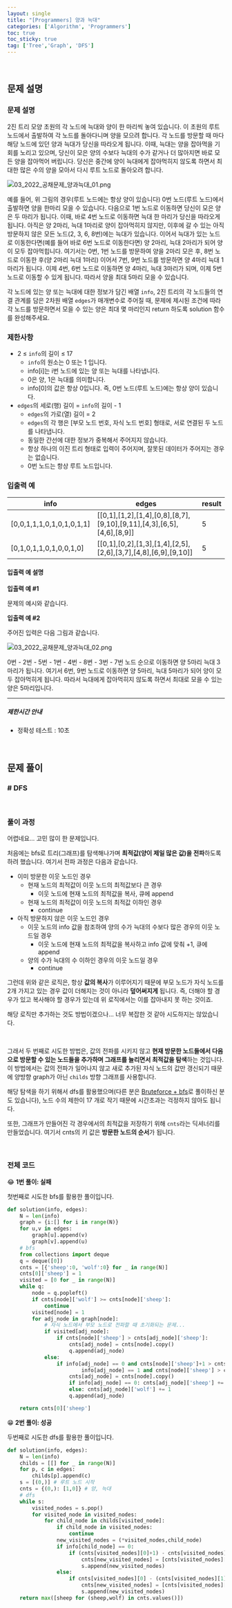 ```yaml
---
layout: single
title: "[Programmers] 양과 늑대"
categories: ['Algorithm', 'Programmers']
toc: true
toc_sticky: true
tag: ['Tree','Graph', 'DFS']
---
```




<br>

## 문제 설명

### 문제 설명

2진 트리 모양 초원의 각 노드에 늑대와 양이 한 마리씩 놓여 있습니다. 이 초원의 루트 노드에서 출발하여 각 노드를 돌아다니며 양을 모으려 합니다. 각 노드를 방문할 때 마다 해당 노드에 있던 양과 늑대가 당신을 따라오게 됩니다. 이때, 늑대는 양을 잡아먹을 기회를 노리고 있으며, 당신이 모은 양의 수보다 늑대의 수가 같거나 더 많아지면 바로 모든 양을 잡아먹어 버립니다. 당신은 중간에 양이 늑대에게 잡아먹히지 않도록 하면서 최대한 많은 수의 양을 모아서 다시 루트 노드로 돌아오려 합니다.

![03_2022_공채문제_양과늑대_01.png](https://grepp-programmers.s3.ap-northeast-2.amazonaws.com/files/production/ed7118a9-a99b-4f3a-9779-a94816529e78/03_2022_%E1%84%80%E1%85%A9%E1%86%BC%E1%84%8E%E1%85%A2%E1%84%86%E1%85%AE%E1%86%AB%E1%84%8C%E1%85%A6_%E1%84%8B%E1%85%A3%E1%86%BC%E1%84%80%E1%85%AA%E1%84%82%E1%85%B3%E1%86%A8%E1%84%83%E1%85%A2_01.png)

예를 들어, 위 그림의 경우(루트 노드에는 항상 양이 있습니다) 0번 노드(루트 노드)에서 출발하면 양을 한마리 모을 수 있습니다. 다음으로 1번 노드로 이동하면 당신이 모은 양은 두 마리가 됩니다. 이때, 바로 4번 노드로 이동하면 늑대 한 마리가 당신을 따라오게 됩니다. 아직은 양 2마리, 늑대 1마리로 양이 잡아먹히지 않지만, 이후에 갈 수 있는 아직 방문하지 않은 모든 노드(2, 3, 6, 8번)에는 늑대가 있습니다. 이어서 늑대가 있는 노드로 이동한다면(예를 들어 바로 6번 노드로 이동한다면) 양 2마리, 늑대 2마리가 되어 양이 모두 잡아먹힙니다. 여기서는 0번, 1번 노드를 방문하여 양을 2마리 모은 후, 8번 노드로 이동한 후(양 2마리 늑대 1마리) 이어서 7번, 9번 노드를 방문하면 양 4마리 늑대 1마리가 됩니다. 이제 4번, 6번 노드로 이동하면 양 4마리, 늑대 3마리가 되며, 이제 5번 노드로 이동할 수 있게 됩니다. 따라서 양을 최대 5마리 모을 수 있습니다.

각 노드에 있는 양 또는 늑대에 대한 정보가 담긴 배열 `info`, 2진 트리의 각 노드들의 연결 관계를 담은 2차원 배열 `edges`가 매개변수로 주어질 때, 문제에 제시된 조건에 따라 각 노드를 방문하면서 모을 수 있는 양은 최대 몇 마리인지 return 하도록 solution 함수를 완성해주세요.

### 제한사항

- 2 ≤ `info`의 길이 ≤ 17
  - `info`의 원소는 0 또는 1 입니다.
  - info[i]는 i번 노드에 있는 양 또는 늑대를 나타냅니다.
  - 0은 양, 1은 늑대를 의미합니다.
  - info[0]의 값은 항상 0입니다. 즉, 0번 노드(루트 노드)에는 항상 양이 있습니다.
- `edges`의 세로(행) 길이 = `info`의 길이 - 1
  - `edges`의 가로(열) 길이 = 2
  - `edges`의 각 행은 [부모 노드 번호, 자식 노드 번호] 형태로, 서로 연결된 두 노드를 나타냅니다.
  - 동일한 간선에 대한 정보가 중복해서 주어지지 않습니다.
  - 항상 하나의 이진 트리 형태로 입력이 주어지며, 잘못된 데이터가 주어지는 경우는 없습니다.
  - 0번 노드는 항상 루트 노드입니다.

### 입출력 예

| info                      | edges                                                        | result |
| ------------------------- | ------------------------------------------------------------ | ------ |
| [0,0,1,1,1,0,1,0,1,0,1,1] | [[0,1],[1,2],[1,4],[0,8],[8,7],[9,10],[9,11],[4,3],[6,5],[4,6],[8,9]] | 5      |
| [0,1,0,1,1,0,1,0,0,1,0]   | [[0,1],[0,2],[1,3],[1,4],[2,5],[2,6],[3,7],[4,8],[6,9],[9,10]] | 5      |

#### 입출력 예 설명

**입출력 예 #1**

문제의 예시와 같습니다.

**입출력 예 #2**

주어진 입력은 다음 그림과 같습니다.

![03_2022_공채문제_양과늑대_02.png](https://grepp-programmers.s3.ap-northeast-2.amazonaws.com/files/production/32656ee0-814e-4dd9-93a3-abed1ce31ec1/03_2022_%E1%84%80%E1%85%A9%E1%86%BC%E1%84%8E%E1%85%A2%E1%84%86%E1%85%AE%E1%86%AB%E1%84%8C%E1%85%A6_%E1%84%8B%E1%85%A3%E1%86%BC%E1%84%80%E1%85%AA%E1%84%82%E1%85%B3%E1%86%A8%E1%84%83%E1%85%A2_02.png)

0번 - 2번 - 5번 - 1번 - 4번 - 8번 - 3번 - 7번 노드 순으로 이동하면 양 5마리 늑대 3마리가 됩니다. 여기서 6번, 9번 노드로 이동하면 양 5마리, 늑대 5마리가 되어 양이 모두 잡아먹히게 됩니다. 따라서 늑대에게 잡아먹히지 않도록 하면서 최대로 모을 수 있는 양은 5마리입니다.

------

##### 제한시간 안내

- 정확성 테스트 : 10초

<br>

## 문제 풀이

### \# DFS

<br>

### 풀이 과정

어렵네요... 고민 많이 한 문제입니다. 

처음에는 bfs로 트리(그래프)를 탐색해나가며 **최적값(양이 제일 많은 값)을 전파**하도록 하려 했습니다. 여기서 전파 과정은 다음과 같습니다. 

* 이미 방문한 이웃 노드인 경우
  * 현재 노드의 최적값이 이웃 노드의 최적값보다 큰 경우
    * 이웃 노드에 현재 노드의 최적값을 복사, 큐에 append
  * 현재 노드의 최적값이 이웃 노드의 최적값 이하인 경우
    * continue
* 아직 방문하지 않은 이웃 노드인 경우
  * 이웃 노드의 info 값을 참조하여 양의 수가 늑대의 수보다 많은 경우의 이웃 노드일 경우
    * 이웃 노드에 현재 노드의 최적값을 복사하고 info 값에 맞춰 +1, 큐에 append
  * 양의 수가 늑대의 수 이하인 경우의 이웃 노드일 경우
    * continue

그런데 위와 같은 로직은, 항상 **값의 복사**가 이루어지기 때문에 부모 노드가 자식 노드를 2개 가지고 있는 경우 값이 더해지는 것이 아니라 **덮어써지게** 됩니다. 즉, 더해야 할 경우가 있고 복사해야 할 경우가 있는데 위 로직에서는 이를 잡아내지 못 하는 것이죠. 

해당 로직만 추가하는 것도 방법이겠으나... 너무 복잡한 것 같아 시도하지는 않았습니다. 

<br>

그래서 두 번째로 시도한 방법은, 값의 전파를 시키지 않고 **현재 방문한 노드들에서 다음으로 방문할 수 있는 노드들을 추가하며 그래프를 늘리면서 최적값을 탐색**하는 것입니다. 이 방법에서는 값의 전파가 일어나지 않고 새로 추가된 자식 노드의 값만 갱신되기 때문에 양방향 graph가 아닌 `childs` 방향 그래프를 사용합니다. 

해당 탐색을 하기 위해서 dfs를 활용했으며(다른 분은 [Bruteforce + bfs](https://wadekang.tistory.com/10)로 풀이하신 분도 있습니다), 노드 수의 제한이 17 개로 작기 때문에 시간초과는 걱정하지 않아도 됩니다. 

또한, 그래프가 만들어진 각 경우에서의 최적값을 저장하기 위해 `cnts`라는 딕셔너리를 만들었습니다. 여기서 cnts의 키 값은 **방문한 노드의 순서**가 됩니다. 

<br>

### 전체 코드

😂 **1번 풀이: 실패**

첫번째로 시도한 bfs를 활용한 풀이입니다. 

```python
def solution(info, edges):
    N = len(info)
    graph = {i:[] for i in range(N)}
    for u,v in edges:
        graph[u].append(v)
        graph[v].append(u)
    # bfs
    from collections import deque
    q = deque([0])
    cnts = [{'sheep':0, 'wolf':0} for _ in range(N)]
    cnts[0]['sheep'] = 1
    visited = [0 for _ in range(N)]
    while q:
        node = q.popleft()
        if cnts[node]['wolf'] >= cnts[node]['sheep']:
            continue
        visited[node] = 1
        for adj_node in graph[node]:
            # 자식 노드에서 부모 노드로 전파할 때 초기화되는 문제...
            if visited[adj_node]:
                if cnts[node]['sheep'] > cnts[adj_node]['sheep']:
                    cnts[adj_node] = cnts[node].copy()
                    q.append(adj_node)
            else:
                if info[adj_node] == 0 and cnts[node]['sheep']+1 > cnts[node]['wolf'] or\
                        info[adj_node] == 1 and cnts[node]['sheep'] > cnts[node]['wolf']+1:
                    cnts[adj_node] = cnts[node].copy()
                    if info[adj_node] == 0: cnts[adj_node]['sheep'] += 1
                    else: cnts[adj_node]['wolf'] += 1
                    q.append(adj_node)

    return cnts[0]['sheep']
```



😁 **2번 풀이: 성공**

두번째로 시도한 dfs를 활용한 풀이입니다. 

```python
def solution(info, edges):
    N = len(info)
    childs = [[] for _ in range(N)]
    for p, c in edges:
        childs[p].append(c)
    s = [(0,)] # 루트 노드 시작
    cnts = {(0,): [1,0]} # 양, 늑대
    # dfs
    while s:
        visited_nodes = s.pop()
        for visited_node in visited_nodes:
            for child_node in childs[visited_node]:
                if child_node in visited_nodes:
                    continue
                new_visited_nodes = (*visited_nodes,child_node)
                if info[child_node] == 0: 
                    if (cnts[visited_nodes][0]+1) - cnts[visited_nodes][1] > 0 and visited_nodes not in s:
                        cnts[new_visited_nodes] = [cnts[visited_nodes][0]+1,cnts[visited_nodes][1]]
                        s.append(new_visited_nodes)
                else:
                    if cnts[visited_nodes][0] - (cnts[visited_nodes][1]+1) > 0 and visited_nodes not in s:
                        cnts[new_visited_nodes] = [cnts[visited_nodes][0],cnts[visited_nodes][1]+1]
                        s.append(new_visited_nodes)
    return max([sheep for (sheep,wolf) in cnts.values()])
```





<br>

